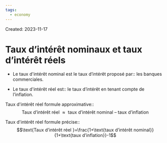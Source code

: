 ```yaml
---
tags:
  - economy
---
```

Created: 2023-11-17

# Taux d’intérêt nominaux et taux d’intérêt réels

- Le taux d'intérêt nominal est le taux d’intérêt proposé par:: les banques commerciales.
<!--SR:!2023-12-21,21,250-->
- Le taux d'intérêt réel est:: le taux d’intérêt en tenant compte de l’inflation.
<!--SR:!2023-12-18,19,250-->

Taux d'intérêt réel formule approximative::$$\text{Taux d’intérêt réel }\approx\text{ taux d’intérêt nominal }–\text{ taux d’inflation}$$
<!--SR:!2023-12-22,22,250-->
Taux d'intérêt réel formule précise::$$\text{Taux d’intérêt réel }=\frac{1+\text{taux d’intérêt nominal}}{1+\text{taux d’inflation}}-1$$
<!--SR:!2023-12-17,18,250-->


